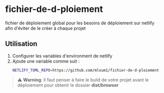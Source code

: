 # fichier-de-d-ploiement
fichier de déploiement global pour les besoins de déploiement sur netlify afin d'éviter de le créer à chaque projet

## Utilisation 
1. Configurer les variables d'environment de netlify
2. Ajoute une variable comme suit :
   ```bash
   NETLIFY_TOML_REPO=https://github.com/mloum1/fichier-de-d-ploiement
   ```
> ⚠️ **Warning**: Il faut penser à faire le build de votre projet avant le déploiement pour obtenir le dossier **dist/browser**
